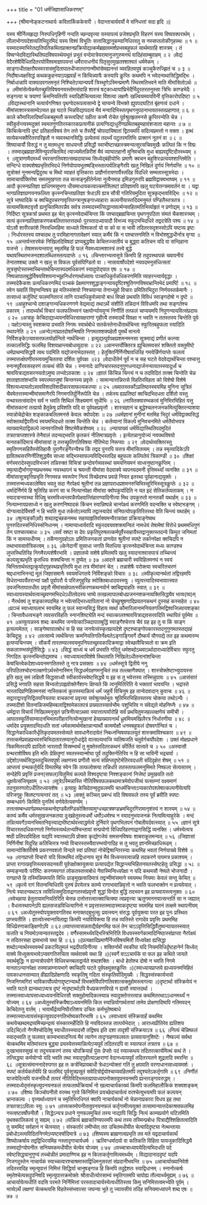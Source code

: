 +++
title = "01 धर्मजिज्ञासाधिकरणम्"

+++
(श्रीमान्वेङ्कटनाथार्यः कवितार्किककेसरी । वेदान्ताचार्यवर्यो मे संनिधत्तां सदा हृदि ॥) 

यस्य श्रीर्नित्यहृद्या निरुपधिगृहिणी नन्दति च्छन्दवृत्त्या यस्यापत्यं प्रजेशप्रभृति विहरणं यस्य विष्ववक्परार्थम् । लीलाभोगापदेशव्यतिभिदुरमिदं यस्य विश्वं विभूतिः सत्तासिद्धानुकम्पानिधिरवतु स नस्सप्तलोकीगृहस्थः ॥ १ ॥यस्मादस्माभिरेतद्यतिपतिकथितप्राक्तनप्रक्रियोद्यत्कर्मब्रह्मावमर्शप्रभवबहुफलं सार्थमग्राहि शास्त्रम् । तं विष्वग्भेदविद्यास्थितिपदविषयस्थेयभूतं प्रभूतं वन्देयात्रेयरामानुजगुरुमनघं वादिहंसाम्बुवाहम् ॥ २ ॥वेद्यं वेदैरशेषैर्विधितदितरयोर्विश्वमाज्ञापयन्तं धर्मैराराधनीयं पितृसुरमुखतश्शाश्वतं धर्ममेकम् । साङ्गाधीताक्षरौघस्वरससमुदितापातधीजातरागान्मीमांसेमह्यनन्तं व्यवहितवपुषं कञ्चुकैरुज्झितं च ॥ ३ ॥निर्दोषाध्यक्षसिद्धं कथककुहनयाऽपह्नवार्हं न किंचिन्न्यायैः कस्यापि कॢप्तिः कथमपि न भवेदन्यथासिद्धिमद्भिः । निर्बाधान्नापि वाक्यादवगतमनृतं निश्चितेऽप्यान्यपर्ये त्रिस्थूणेऽस्मिन्प्रमाणैः स्थिरमतिभवने माति मीमांसितोऽर्थः ॥ ४ ॥मीमांसेत्येकमेतच्छ्रुतिविषयनयस्तोमसंग्राहि शास्त्रं षट्काध्यायांघ्रिभेदैर्भिदुरतरतनुस्सा त्रिभिः काण्डभेदैः । सङ्गत्या च त्रयाणां क्रमनियतिरपि स्यादिहौचित्यवत्या विंशत्या लक्षणैः खल्वियमवयविनी वृत्तिकारोपदिष्टा ॥ ५ ॥विद्यास्थानानि चत्वार्यगणिषत पृथग्वेदरूपत्वसाम्ये द्वे चाप्यन्ये विभक्ते ह्युपपदघटितं बृंहणत्वं दधाने । मीमांसाशास्त्रसाम्येऽप्यत इह घटते भिन्नविद्यापदत्वं मैवं मन्वादिभिस्तत्पृथगनुपठनाभावतस्तत्प्रहाणात् ॥ ६ ॥काले कौमारिलादिष्वधिकबहुमतौ कस्त्वदिष्टं ग्रहीता कस्मै रोचेत पूर्वश्रुतहृतमनसे कॢप्तिरन्येति चेन्न । स्वीकुर्वन्त्यस्मदुक्तं स्वमतगुणतिरस्कारकप्रत्यनीकं प्रत्यग्विद्याधुरीणप्रथितबहुमहावंशजाता महान्तः ॥ ७ ॥किंचित्केनापि दृष्टं प्रतिहतविषयं तेन तत्ते च तैस्तैर्द्वे चोपादायिषातां द्वितयमपि सदित्यप्रमत्तो न वक्ता । इत्थं सत्येकभक्तैरितरपरिहृतौ न व्यवस्थानसिद्धिः प्रत्येतव्यं तदर्थ्यं पटुतरमतिभिः प्राक्तनं नूतनं वा ॥ ८ ॥शिष्याचार्यौ विरुद्धं न तु मतमधुना साधयन्तौ प्रसिद्धौ स्वाभीष्टाच्छास्त्रमन्यत्सुरसचिवमुखैः कल्पितं कि न विद्मः । तस्माद्ब्रह्मज्ञजैमिन्युपरचितमिदं त्याज्यमेतन्निरीशं मैवं व्याघातहानौ मुनिवचसि मुधा बाह्यवद्दृष्टिदौस्स्थ्यम् ॥ ९ ॥सूत्राणामैदमर्थ्यं स्वरसगतिवशात्सम्प्रदायाच्च सिध्येद्बंहीयोभिः प्रमाणैः क्वचन बहुशिरःप्रत्ययश्शान्तिमेति । सन्दिग्धे वाक्यशेषप्रभृतिरभिदधे निर्णयोपायभूतष्षड्भिस्तात्पर्यलिङ्गैरपि खलु निखिलं दुर्णयं निर्णयन्ति ॥ १० ॥सूत्रोक्तं नूनमन्यद्विदुरथ च मिथो व्याहतं वृत्तिकाराः प्राज्ञैर्नारायणार्यैस्तदिह विदधिरे सम्मतास्सूत्रभेदाः । सामाचार्योक्तिरेषा समरमुखगता तन्न सत्सङ्गृहीतेर्नत्वा नुत्वैनमाह द्रमिडगुरुरपि ब्रह्मविद्वाक्यभाष्यम् ॥ ११ ॥आदौ कृत्स्नप्रतिज्ञा ह्यधिगमसुभगा धीसमाधायकत्वात्कर्माश्लिष्टां प्रतिज्ञामपि खलु घटयेत्तन्त्रमावर्तनं वा । यद्वा भागप्रतिज्ञाप्रणयनफलिता कृत्स्नचिन्ताप्रतिज्ञा त्रेधाऽपि ह्यत्र सौत्री गतिरियमुदिता सूत्रकृद्भावविद्भिः ॥ १२ ॥सूत्रे भाष्यादिके च क्वचिदुपचरणावृत्तितन्त्रानुषङ्गाध्याहाराः कल्पनीयास्तदिदमनुमतं पण्डितैस्तत्रतत्र । सत्यामक्लिष्टवृत्तौ ह्यनुचितमितरन्नैव सर्वत्र तस्मादस्मत्सिद्धान्तवर्त्मन्यवहितमतिभिर्व्याहृतं न प्रणोद्यम् ॥ १३ ॥निर्दिष्टा सूत्रकर्त्रा प्रथमत इह चेत् कृत्स्नवेदार्थचिन्ता किं पश्चाद्ब्रह्मचिन्ता पृथगनुपठिता संमतं चैकशास्त्र्यम् । सत्यं कृत्स्नप्रतिज्ञाकरणकबलितास्तत्तदर्थाः पुरस्तादध्यायादौ विभज्य स्फुटमभिदधिरे तद्वदत्रेति पश्य ॥ १४ ॥योऽसौ शारीरकांशे निरवधिमहिमा साध्यते विश्वकर्ता यो वा को वा स भावी तदितरसदृशस्सोऽपि यष्टव्य इष्टः । निर्धारस्तस्य पश्चादथ तु परमिहानागतावेक्षणं स्यात् कर्मैवं किं न पश्चात्तनमिति न विभोश्शुद्धधीर्नात्र मृग्या ॥ १५ ॥अन्तर्यन्तारमेकं निखिलदिविषदां प्राप्यबुद्ध्यैव केचित्तज्जातीयं च बुद्ध्वा कतिचन यदि वा सन्दिहाना यजन्ते । तेषामस्त्यन्तवत्तु स्मृतमिह हि फलं नैवमध्यात्मशास्त्रं तत्त्वे बुद्धे यथावस्थितभजनदशालब्धितस्तत्पदाप्तेः ॥ १६ ॥चिन्तारभ्यत्वसूत्रे किमपि हि तदुपस्थापकं ख्यापनीयं तेनातश्शब्द उक्तो न खलु स विफलः पूर्वसंपिण्डितो वा । नासावार्षोपदेशो नयपदमनुसंधित्सतां सूत्रसृष्टेस्तस्माच्चिन्तार्थचिन्तास्पदमधिकरणं स्यादुपोद्घात एषः ॥ १७ ॥निष्पन्नापातबुद्धेर्विषयविशयनाभ्यूहनिर्धारणार्थान्न्यायः पञ्चाधिकुर्वन्नधिकरणमिति व्याहरन्त्यार्यवृद्धाः । तस्मादेकैकशः प्रत्यधिकरणमिदं पञ्चकं प्रेक्षमाणश्शुद्धाङ्गन्यायदृष्टिश्श्रुतिगणविषयभ्रान्तिभेदं प्रमार्ष्टि ॥ १८ ॥स्वेन ख्यातिं विवृण्वन्विषय इह मतिस्संशयो निश्चयान्या तेनाभ्यूहो विचारः प्रमितिरभिदुरा निर्णयस्तर्कमानैः । तत्साध्यं कर्तुरिष्टं फलमनितरजं तानि पञ्चाधिकुर्वन्न्यायो बाधं विपक्षे प्रथयति विविधं स्वाङ्गदोषो न दृष्टे ॥ १९ ॥आहुश्चान्ये दशाङ्गान्यधिकरणगणे वेद्यमाद्यं तथाऽर्थे संशीतिं तन्निदानं विविधमपि तथा सङ्गतेश्च प्रकारम् । तादर्थ्यार्थं विचारं फलफलिभवनं पक्षयोर्न्याययुग्मं निर्णीतिं तत्फलं चाप्ययमपि निपुणन्यायवित्संप्रदायः ॥ २० ॥अत्राहुः केचिदाद्याध्ययनविधिरसावक्षराणां गृहीत्यै तस्मादर्थे विवक्षा न भवति न ततस्तस्य चिन्तेति पूर्वः । पक्षोऽन्यस्तु स्वशक्त्या प्रभवति निगमः स्वार्थबोधे सतर्कस्तेनाधीतार्थचिन्ता स्फुरितबहुफला स्यादिति स्थापनेति ॥ २१ ॥अन्येऽनाघ्रातदोषान्मिषति निगमतश्शक्यहेतौ पुमर्थे मानत्वे निर्विशङ्केऽप्यवसरफलयोर्हानितो नार्थचिन्ता । इत्युद्यत्पूर्वपक्षप्रशमनमनसा सूत्रमाद्यं प्रणीतं कल्प्या तत्कालसिद्धिः फलमिह विशयभ्रान्त्यबोधव्युदासः ॥ २२ ॥आनन्तर्योक्तिरत्र ह्युचितमवसरं शक्तितो वक्तुमीष्टे धर्मप्राथम्यसिद्ध्यै त्वथ पदमिति यद्योजनाभेदतस्तत् । हेतूक्तिर्निर्णिनीषावधिरिह गमयेर्न्निर्णयाप्तेः फलत्वं तस्मात्तत्क्षेपणीयस्त्वयमुचिततया दर्शितः पूर्वपक्षः ॥२३ ॥वेदाधीतेर्न पूर्वं न च सह घटते वेदवेद्यार्थचिन्ता पश्चात्तु स्नानपूर्वैरवसरहरणं तत्कथं सेति चेन्न । स्नानादेः प्राग्विचारस्तदनुगुणधनाद्यार्जनन्यायतस्स्यादूर्ध्वं च श्रावयित्राद्यवसरनयतोऽमुष्य लभ्योऽवकाशः ॥ २४ ॥ज्ञातं किंचिन्न चिन्त्यं न च तदविदितं तत्क्व चिन्तेति चेन्न ज्ञाताज्ञातांशभाजि स्वपरमतजुषां चिन्तनस्य प्रवृत्तेः । सामान्यात्तन्निरासे विहतिरविहता को विशेषो विशेषे विंशत्यध्यायतोऽसावविशदविशदीकारसाफल्यकल्प्या ॥ २५ ॥ख्यातस्तर्कोऽप्रतिष्ठस्स्वयमिह मुनिना सूत्रितं चैवमेतत्तस्मान्मीमांसमानैरपि निगमगतिर्दुर्निरूपेति चेन्न । तर्कस्य ह्यप्रतिष्ठां क्वचिदभिदधता दर्शितो यस्तु पन्थास्तत्संवादेन सर्वं न भवति शिथिलं शिक्ष्यमाणं सुधीभिः ॥ २६ ॥नास्तिक्यारम्भकत्वं मुनिभिरभिहितं यत्तु मीमांसकानां तत्प्रायो हैतुकेषु प्रविशति यदि वा पूर्वपक्षप्रवृत्तौ । शास्त्रज्ञानं च बुद्धेश्चलनजनकमित्युक्तिरन्याशया स्यान्नोचेद्रोचेत शङ्काकबलितमनसे केवलः क्वोपदेशः ॥ २७ ॥धर्मज्ञानां मुनीनां मतमिह भिदुरं धर्मविद्वाक्यसिद्धं स्वोक्तार्थाद्वैपरीत्यं स्वयमभिदधते तत्क्व चिन्तेति चेन्न । कर्तव्यानां विकल्पे मुनिवचनमिते धर्मतैवोभयत्र व्याख्याभेदाद्विकल्पे त्वनवगतिभवे शिष्टमेवैकशेष्यम् ॥ २८ ॥न्यायाख्यं धर्मविद्यास्थितिपदमुदितं तत्रतत्राप्तशास्त्रे तेनैवालं तदन्यद्भवति कृतकरं नीतिमात्रप्रवृत्तेः । इत्येतन्नानुयोज्यं नयपथविषयो मानतर्कादिमात्रं मीमांसायां तु तत्तच्छ्रुतिगतिविषया नीतिभेदा निरूप्याः ॥ २९ ॥वेदार्थव्यक्तिरस्तु स्मृतिगणसहितैस्सेतिहासैः पुराणैरङ्गैरन्यैश्च किं तद्वद पुनरपि यत्तत्र मीमांसितव्यम् । तन्न स्मृत्यादिकेऽपि ह्यवितथसरणिर्नीतिशुद्ध्यैव साध्या सद्भिस्साफल्यविद्भिस्तदिह बहुफला कल्पितेयं त्रिकाण्डी ॥ ३० ॥शिक्षां वर्णस्वरादेस्सुपदविभजनं तन्निरुक्तं विचित्रां छन्दोवर्गव्यवस्थां समयनियमनं साध्वनुष्ठानकॢप्तिम् । स्मृत्याद्यैर्भागयुग्मप्रथनमथ नयस्थापनं च श्रयन्ती मीमांसा वेदवाक्ये व्यपनयदमनी वृत्तिमर्थ्यां व्यनक्ति ॥ ३१ ॥मीमांसासूत्रवृत्तिप्रभृति निगमवन्न स्वरूपेण नित्यं विच्छेदश्च प्रवाहे नियत इतरथा पूर्वहानाद्ययुक्तेः । तस्मात्तन्मध्यकालेष्विव भवतु सदा नैरपेक्ष्यं श्रुतीनां तन्न प्रज्ञापराधप्रशमनरुचिभिस्सूरिभिस्सूत्रकॢप्तेः ॥ ३२ ॥धर्मादेर्निर्णये हि श्रुतिरिह करणं सा च नित्यानपेक्षा मीमांसा क्वोपकुर्यादिति न यत इदं सेतिकर्तव्यताकम् । न स्यादत्रानवस्था विधिषु चरमविध्यन्तवन्नैरपेक्ष्यात्सिंहारण्यादिनीत्या मिथ उपकुरुतो मानतर्कौ यथार्हम् ॥ ३३ ॥नित्याम्नायप्रसाध्ये न खलु करणनिष्पादकं किंचन स्यान्निष्पन्ने चानपेक्ष्यं करणमिति वदन्वक्ति च स्वेष्टभङ्गम् । योग्यत्वादेर्विमर्शो न हि भवति मुधा तर्कतोऽस्यापि तद्वत्स्यादेवं संनिपत्योपकृतिरितरथा वेति चिन्त्यं यथार्हम् ॥ ३४ ॥श्रुत्यङ्कौ(क्षौ) शब्दतद्वच्छकनमथ सहव्याहृतिर्वाक्यमन्यैराकांक्षा प्रक्रियाङ्गेष्वथ पुनरुदितस्संनिधिस्संनिधानम् । नामाप्याध्वर्यवादि स्फुरदवयवशक्त्यन्वितं नामधेयं तेषामेषां विरोधे प्रथममधिगुणं तेन पाश्चात्यबाधः ॥ ३५ ॥सर्वं स्रष्टा स देवः प्रकृतिपुरुषतत्कर्मपूर्वैस्सहायैस्तद्वानुक्तस्तदन्ये किमुत जनिमतां किं न सामग्र्यधीनम् । तर्केणानुग्रहोऽतः प्रमितिजनकतां प्राणयेत श्रुतीनां स्पष्टे तर्कानपेक्षा क्वचिदपि न तथाभावसार्वत्रिकत्वम् ॥ ३६ ॥केनेदानीं सुसाधा जगति मितधिया कृत्स्नवेदार्थचिन्ता मध्यः काण्डश्च लुप्तस्थितिरिह निगमैरल्पशेषैरभावि । प्रज्ञातव्ये सशेषे प्रमितमपि खलु स्यादनाश्वासपात्रं तच्चिन्त्यं कल्पसूत्रप्रभृति कृतधियः शक्यचिन्ता न दुष्येत् ॥ ३७ ॥आदत्ते ब्रह्मचारी स्वविहितमनघं न स्वयं चिन्तितार्थस्तद्वत्कुर्याद्गृहस्थप्रभृतिरपि मुधा तत्र मीमांसनं चेत् । तन्नाशेषैः परोक्त्या स्वचरितचरणं श्रद्दधानाभिनन्द्यं मूलं जिज्ञासमानैः स्वयमधिगतये निर्विशङ्को विचारः ॥ ३८ ॥स्वीकृत्यानर्थतां तद्विरहमपि विधेरान्यपर्येतराभ्यां पक्षौ पूर्वापरौ ये परिजगृहुरिह स्वोक्तिबाधादयस्स्युः । व्युत्पत्त्यादिस्वभावात्स्वत उपजनितापातधीतः प्रवृतौ मीमांसाक्षेपतत्स्वीकरणकथनयोर्न क्वचिद्व्याहतिः स्यात् ॥ ३९ ॥स्वाध्यायस्यार्थवत्वाच्छ्रवणमभिदधेऽधीतवेदस्य भाष्ये तत्खल्वापातबोधप्रजननशकनव्यक्तिसिद्ध्यैव भाव्य(ष्य)म् । नैरर्थक्यं तु शङ्कास्पदमिह न भवेत्सद्भिरध्यापितानां नो चेच्छुश्रूषणादिप्रयतनकथनं दुस्सहं कस्सहेत ॥ ४० ॥प्राञ्चं स्वाध्यायलाभं स्वयमिह तु फलं स्वान्यसिद्धं विहाय व्यर्था कौमारिलानामनियतगतिमद्विश्वजिन्न्यायशङ्का । चिन्तावैधत्वभङ्गे त्ववसरविहतिः स्नानशिष्ट्येति मन्दं स्यात्कालश्श्रावयित्राद्यवसरवदिति स्थापितं पूर्वमेव ॥ ४१ ॥अव्युत्पन्नस्य शब्दः कथमिव जनयेत्काञ्चिदापातबुद्धिं स्वाङ्गैश्चेत्तत्र चैवं ग्रह इह तु स किं साङ्ग इत्यल्पमेतत् । साङ्गेष्वापातबोधं स हि सह जनयेत्संस्कृतप्रायदेशे दृष्टश्चाङ्गोपकारस्तदनुगुणमतस्तद्ग्रहं केचिदूचुः ॥ ४२ ॥तत्साम्ये त्वर्थचिन्ता क्रमनियतिगतिर्नेक्ष्यतेऽङ्गाङ्गिवर्गे दौष्कर्यं यौगपद्ये तत इह कथमारम्भ इत्यप्यचिन्त्यम् । सौकर्ये तारतम्यात्स्वयमुपनिपतच्छ्रावकादिक्रमाद्वा स्वेच्छावैचित्र्यतो वा क्रम इति सकलारम्भसंपूर्तिसिद्धेः ॥ ४३ ॥सिद्धं साध्यं च धर्मं प्रभवति गदितुं धर्मशब्दोऽथवाऽर्थादाराध्यादेर्विचारः स्फुरतु निगदितः कृत्स्नचिन्तोद्यमश्च । स्वाध्यायत्वाविशेषे स्थितवति निखिलेऽधीतनानांशचिन्ता केषांचित्त्वेकदेशाध्ययनमगतितस्ते तु नात्र प्रसक्ताः ॥ ४४ ॥धर्मस्सूत्रे द्वितीये ननु परिपठितश्चोदनालक्षणोऽर्थस्तेनास्मिन् सिद्धधर्मग्रहणमनुचितं तन्न तल्लक्षणैक्यात् । शास्त्रोक्तेष्टाभ्युपायस्स इति खलु समं लक्षितौ सिद्धसाध्यौ स्वीकार्यस्स्वेष्टसिद्ध्यै य इह स तु भवेत्तस्य तस्मिन्नुपायः ॥ ४५ ॥आसंसारं प्रसिद्धे भगवति सहसा बिभ्यतोऽपह्नवोक्तेर्नेशानः क्षिप्यते किं त्वनुमितिरिति ये भक्ततां भावयन्ति । भद्रास्ते भारतादिप्रणिहितमनसां नास्तिकत्वं कुतस्स्यान्नित्यं धर्मं जहुर्ये विचिनुम इह तान्वेदवादान् कुवाचः ॥ ४६ ॥सद्वाराद्वारवृत्तिद्वितयनियतया वाचकानां प्रवृत्त्या सर्वश्रुत्यर्थभूतः श्रुतिभिरभिहितस्तस्य चोक्त्या तथोऽन्यैः । तस्मादीशो वितन्वन्निजमहिमबलाद्विश्वमेकातपत्रं प्रख्यातस्सार्वभौमः पशुभिरिव न संवेद्यते मोहनिघ्नैः ॥ ४७ ॥धर्मद्वारा विचार्यं निखिलमनुसृतं छत्रिनीत्याऽथवा स्यात्तात्पर्यारोहि सर्वं प्रथयितुमजहल्लक्षणेयं समीची । आपातस्फूर्तिसाम्यादनभिमतपरीहारनित्योन्मुखानां हेयप्रख्यापनार्थं ध्रुवमियमखिलैरत्र निर्धारणीया ॥ ४८ ॥धर्मादेव प्रयुक्तादभिदधति सतां धर्मकामार्थमोक्षान्नान्यार्थौ काममोक्षौ धनमबहुफलं दोषवर्गान्वितं च । सिद्धानेकाधिकारैर्धृतिकृदयमतस्सेव्यते सावधानैरादावेतं निबध्नन्विषयफलयुतं शास्त्रमाविश्चकार ॥ ४९ ॥तत्तत्कर्मप्रवाहप्रभवरुचिभिदातारतम्यानुरोधाद्वेदे वात्सल्यभाजि व्यतिषजति चतुर्वर्गचर्योपदेशः । उक्तं मोक्षप्रधाने त्रिकमितरदपि ह्यादितो भारतादौ विस्रम्भार्थं तु मुक्तेस्तदितरकथनं कीर्तितं सात्वते च ॥ ५० ॥अस्यासौ ग्रन्थराशेर्विषय इति मतिः प्रेक्षितॄणां स्वतस्स्यान्मोघा पूर्वं तदुक्तिर्नतिरिव न हि सा भाविनी भद्रचर्या । उद्देशोऽप्यर्थसिद्धस्तदुचितवपुषो लक्षणस्य प्रणीतौ सत्यं संक्षिप्तदृष्टेर्मतिरवदधती संदिदृक्षेत शेषम् ॥ ५१ ॥आप्तत्वं ग्रन्थकर्तुर्यदि विमतमिह स्वेन किं तत्फलोक्त्या तन्निर्धारे ततस्तत्फलमनुमिमते निष्फला सेत्यसारम् । सन्देहेपि प्रवृत्तिं प्रजन(सफल)यितुमियं कल्पते विश्वदृष्ट्या निश्शङ्कानां निजेष्टं प्रमुखयति ततो धुक्षयेत्संजिघृक्षाम् ॥ ५२ ॥सूत्रेऽस्मिन्नास्ति नीतिर्विषयफलकथामात्रमेवोपजीव्यं यत्साम्नां वक्ष्यमाणं तदनुसरणतोऽधीतिरध्यायशेषः । इत्याहुः केचिदेतन्मृदुफलमपि चाधर्मचिन्ताऽप्यकारोपश्लेषात्कल्पनीयेत्यपि परिजगृहुः क्लिष्टगत्यन्तरं तत् ॥ ५३ ॥वक्तुं कञ्चित् प्रबन्धं यदि विषयफले तस्य पूर्वं ब्रवीति स्पष्टः सम्बन्धवर्गः किमिति पुनरिमं वर्णयेतेत्यवर्ण्यम् । तत्तत्सम्बन्धवर्गप्रमथनकथनोद्दण्डवैतण्डिकोक्तिव्यामुग्धच्छात्रषण्डभ्रमभिदुरगिरामानृशंस्यं न शास्यम् ॥ ५४ ॥काम्यं कर्मैव धर्मस्सुखजनकतया दुःखहेतुस्त्वधर्मो धर्मोऽधर्मश्च न स्यादनुभयजनकं नित्यमित्याहुरेके । मन्दं तन्नित्यवर्गेऽप्यनभिमतनिवृत्त्याद्यभीष्टार्थवत्त्वाद्धर्मत्वे दुर्निवारे पृथगभिलपनं गोबलीवर्दवत्स्यात् ॥ ५५ ॥ज्ञानं सूत्रे विचारस्तदधिकरणतो निर्णयस्त्वर्थलभ्यश्चिन्तायां सन्प्रयोगो विधिपरिहरणाद्रागसिद्धिं व्यनक्ति । धर्मस्येत्यत्र षष्ठी प्रतिपदविहिता यद्यपि स्यात्तथाऽपि प्रोक्ता कृद्योगजेयं समसनविषयः शाबराकूतमन्यत् ॥ ५६ ॥जिज्ञासां निर्णिनीषां विदुरिह कतिचित्तत्र गम्यो विचारस्तस्यैवारम्भयोगादिह स तु भवतु ज्ञानमिच्छाधिरूढम् । सामान्योक्तिर्विशेषे प्रकरणवशतो विन्दते स्वां प्रतिष्ठां नोचेद्विश्रान्तिरस्याः कथमिह भवतां निर्णयाख्ये विशेषे ॥ ५७ ॥रागप्राप्तो विचारो यदि वितथमिदं तद्विधानाय सूत्रं मैवं विध्यन्तरत्वान्नहि तदकरणे पापमत्र प्रकाश्यम् । प्राप्ता रागात्प्रवृत्तिस्त्ववसदनवती पूर्वपक्षोक्तयुक्त्या प्रत्यापद्येत सिद्धान्त्यभिहितनयतस्सेष्टहेतुः प्रसिद्धा ॥ ५८ ॥सम्यङ्न्यायैः परीष्टिः करणमवगतं लोकतस्तत्त्वबोधे नैवास्मिन्विध्यपेक्षा न यदि कथमसौ नेष्यते भोजनादौ । रागप्राप्ते हि तस्मिन्नियमयति विधिः प्राङ्मुखत्वादिमात्रं तद्वन्मीमांसमाने स्वयमथ नियमाः केवलं सन्तु केचित् ॥ ५९ ॥कृत्ये रागं वितन्वन्विधिरपि पुरुषं प्रेरयेत्तत्र काम्ये रागाभावान्निवृत्तो न भवति फलभाक्तेन न प्रत्यवेयात् । नित्ये स्यादन्यथाऽत्र त्वविधिसमुदिताद्रागतस्संप्रवृत्तौ शुद्धां विन्देत बुद्धिं तदभवन इह प्रत्यवायस्त्वनुक्तः ॥ ६० ॥स्वेच्छाया हेतुतायामनियतिरिति चेत्तन्न दत्तोत्तरत्वात्क्वाचित्क्या त्वप्रवृत्त्या ऋतुगमननयात्सन्ततिं सा न जह्यात् । वैधत्वस्थापनेऽपि ह्यलसजडविधित्यागिनो न प्रवृत्तास्तस्मादास्माकदृष्ट्या स्वममिह यतनं तत्क्षमे स्थापनीयम् ॥ ६१ ॥अध्येतुस्स्वोपयुक्तावगतिरथ मनाक्तद्बुभुत्सुः प्रवत्स्यन् संरुद्धः पूर्वयुक्त्या परत इह पुनः प्रस्थितः प्राप्स्यतीति । ज्ञात्वोत्स्वप्नायिताद्वा किमपि नयविविक्त्या हि तन्न व्यतिस्ते रागादेव प्रवृत्तिः प्रथममिह विधिप्रेरणाकाङ्क्षिणोऽपि ॥ ६२॥व्याप्तत्वासन्नताद्यैर्ग्रहणमिह फलं तेन चाऽऽवृत्तिसिद्धिर्वैतुष्यन्यायतस्स्यात् फलति च नियमोऽप्यन्यतस्तद्वदेव । वर्णैस्सामर्थ्यवद्भिस्त्रिभिरिति विधयस्स्वर्गकामादिनिष्ठास्संप्राप्ता नैरपेक्ष्यं न तदितरसहा द्रव्यभाव्ये यथा हि ॥ ६३ ॥(प्रत्यक्षादिप्रमाणैर्निजविषयमितौ विध्यपेक्षा ह्यसिद्धा शब्दोऽन्यार्थस्स्ववमर्थं प्रकटयितुमलं भद्रदीपादिनीत्या । शक्तिर्नार्थे स्वकीया यदि नियमविधिर्दृष्टहानेर्न सिध्येत् वाक्ये विध्युक्त्यभावेऽप्यवगतिरुचिता व्यर्थवाक्ये यथा हि ॥)(स्वर्गे वाऽऽचार्यके वा फल इह कथिते जायते स्वार्थबुद्धिः न ह्यन्यत्रोपयोगे विधिवचनबलाद्वार्यते शब्दशक्तिः । बाधो हेतोश्च दोषो न भवति निगमे मानताऽन्यानपेक्षा तस्मान्नाम्नायभागे क्वचिदपि घटते पूर्वपक्ष्युक्तकॢप्तिः ॥)(स्वाध्यायप्राप्तये ह्यध्ययनमभिहितं पावकाधानसाम्यात् व्रीह्यादिप्रोक्षणादिः स्वकृतिषु गदिता संस्कृतिर्वादिमुख्यैः । सिद्धस्संस्कार्यभावो निजनिगमगिरां भाविकार्योपयोगाद्दृष्टान्यार्थो विभक्तेर्विपरिणतिवशात्सक्तुहोमस्त्वगत्या ॥)दृष्टार्था संस्क्रियेयं न भवति घटते ह्यन्यथाऽप्यत्र दृष्टं नादृष्टार्थाऽपि वैधप्रकरणविरहे न ह्यसौ स्यात्तदर्था । तस्मात्स्वाध्यायसाध्याध्ययनविधिरसौ सक्तुहोमादिकत्स्यान्न स्यादुक्तोत्तरत्वान्न कथमितरथाऽऽधानमर्थ्यं न योज्यम् ॥ ६४ ॥अध्येतुस्संस्क्रियैषाऽध्ययनमिति किल स्यान्नियोगार्थतायां तामेव प्रोक्षणादिष्वपि गतिमवदन् केचिदेतत्तु वार्तम् । भावार्थैर्द्रव्यनिष्ठैरतिशय उचितः कर्मभूतेष्वबाधे तस्मात्स्वाध्यायसंस्कृत्युपपदनगतिर्भाष्यकारैरभाषि ॥ ६५ ॥स्वाध्यायं संस्क्रियार्हं कथमिव कथयेच्छब्दमद्रव्यमिच्छन्द्रव्यं संस्कारमर्हेदिति हि नयविदस्तन्न तात्पर्यभेदात् । आराध्यप्रीतिरेव ह्यतिशय उदि(चि)तो नैगमैश्चोदितेषु स्वाधीतस्स्यादसौ तद्विषय इति दशा तादृशी संस्क्रियाऽत्र ॥ ६६ ॥नित्यं चेन्निष्फलं स्याद्भवति तु फलवत् काम्यभावादनित्यं मैवं त्यागेन तादृग्ग्रहणफलवतः प्रत्यवायानुशिष्टेः । नैष्फल्यं सर्वथा चेत्कथमिव मतिमांस्तत्र बुद्ध्या प्रयस्येत्तस्मान्नित्येऽप्यपूर्वं तदितरदपि वा स्यात्फलं तत्रतत्र ॥ ६७ ॥दुःखाभावस्सुखं वा तदुभयकरणं तस्य चोपक्रियार्हं पुंसः प्रेप्सोः पदं स्यात्कथय तदितरत्कार्यमित्थं कथं ते । तत्सिद्ध्या कर्मयोग्यो यदि भवति तथा स्याद्गृहीत्याऽक्षराणां वेदानध्यायपूर्वं तदितरयतने शूद्रतादि स्मरन्ति ॥ ६८ ॥सूत्रात्संमाननादेरुपगत इह तः कर्त्रभिप्रायबाधी त्रेधाऽन्योक्तां गतिं तु क्षपयति वरणाधानसाध्यावमर्शः । स्पष्टं कर्तर्यकर्तर्यपि हि फलमिदं पूर्वसूत्रप्रसूतं सवेदित्रोर्द्वयोश्चाव्यवहितमपि तद्दृश्यतेऽकर्तृगामि ॥ ६९ ॥निर्णीतं याजयेदित्यपि यजनविधौ तत्परं नीतिविद्भिस्तत्प्रायाध्यापनोक्तावुपनयनमपि ह्यन्तरङ्गावरुद्धम् । तस्मादध्येतृसंस्कृत्युपनयनफलं तत्फलार्थक्रियार्थं नो खल्वाचार्यकाख्यं किमपि फलमिहालौकिकं शक्यशङ्कम् ॥ ७० ॥शिष्यः किञ्चोपनीतो वरमथ गुरवे किंनिमित्तं प्रयच्छेदाचार्यत्वं वरश्चेत्युभयमपि फलं कल्पयन् भ्रान्तकल्पः । वृत्त्यर्थाध्यापनं च स्मृतिभिरधिगतं क्वापि नाचार्यकार्थं नो चेन्नानाप्रकारा विधय इह तथा तत्रतत्राऽऽविलाः स्युः ॥ ७१ ॥तत्तत्कामोपनीतावुपनयनफलं कर्तृगामीत्ययुक्तं तत्सामान्यात्तदेकाश्रयफलमिह नस्त्वष्टवर्षोपनीतौ । सिद्धेऽन्यत्र प्रधाने गुणफलमुचितं तस्य नाद्यापि सिद्धिः नित्यं काम्यप्रयोगे घटितमिति पृथक्कालिकत्वं तु सह्यम् ॥ ७२ ॥यन्नित्यं ब्रह्मचारिण्यपरमपि कथं तस्य तस्मिन्प्रबोधः पित्राद्यैश्शिक्षितत्वादिति तु सममिदं सर्वहानं न चेत्स्यात् । संस्कर्तारं तमीप्सेत् तत उचितमधीयीत चेत्यादिदृष्ट्या नेत्थन्तायाः प्रबोधोऽस्त्यविदितनिगमेऽप्यष्टवर्षादिमात्रे ॥ ७३ ॥शिष्यस्य ब्राह्मणत्वप्रभृति तव मते यद्वदाचार्यकार्थं शिष्योत्कर्षाय तद्वद्विधिरयमिह नस्तादृगाचार्यधर्मः । ऋत्विग्धर्मादयो वा कतिकति विहिता यायजूकादिसिद्ध्यै तस्माद्योग्योपनीतः सनियमकमधीयीत चेत्येव योज्यम् ॥ ७४ ॥यच्चात्राध्यापयेदित्यभिदधति पदे स्वेष्टसिद्ध्यानुगुण्यं तच्चोन्नीतं प्रमादाण्णिच इह न किलाकर्तृगामित्वमर्थ्यम् । विद्यादानाददृष्टं यदपि निजगदुस्तेन नाचार्यकं स्याच्चत्वारश्चाश्रमास्तद्विधिमनुसरतां संप्रदानीभवन्ति ॥ ७५ ॥आचार्याख्यानिवेशे तदितरवदिह स्मृत्युपात्तं निमित्तं सिद्धिर्या चानुषङ्गान्न हि किमपि तदुद्देशतः स्याद्विधानम् । स्नानोत्कर्षः स्मृतेश्चेत्यसदुपनिषदि स्मृत्युपात्तक्रमोक्तेः श्रौताधीत्योरसाम्यं स्मृतिगतमपि चापोह्य तौल्यार्थ्यमूह्यम् ॥ ७६ ॥आचार्यायेत्यधीतिं वदसि परमते निर्निमित्तां परस्तादाचार्यस्येत्यधीतिस्तव किमु सनिमित्तत्वमभ्येति पूर्वम् । भाव्येऽर्थे लक्षणां चेत्कथयसि विहतेस्संभवात्सा जघन्या भूते तु ज्यायसीयं तदिह सनियमाध्यापने शब्द एषः ॥ ७७ ॥